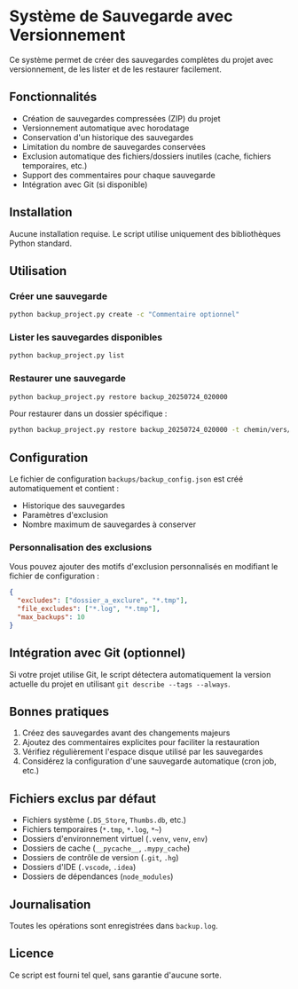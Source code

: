 # Système de Sauvegarde avec Versionnement

Ce système permet de créer des sauvegardes complètes du projet avec versionnement, de les lister et de les restaurer facilement.

## Fonctionnalités

- Création de sauvegardes compressées (ZIP) du projet
- Versionnement automatique avec horodatage
- Conservation d'un historique des sauvegardes
- Limitation du nombre de sauvegardes conservées
- Exclusion automatique des fichiers/dossiers inutiles (cache, fichiers temporaires, etc.)
- Support des commentaires pour chaque sauvegarde
- Intégration avec Git (si disponible)

## Installation

Aucune installation requise. Le script utilise uniquement des bibliothèques Python standard.

## Utilisation

### Créer une sauvegarde

```bash
python backup_project.py create -c "Commentaire optionnel"
```

### Lister les sauvegardes disponibles

```bash
python backup_project.py list
```

### Restaurer une sauvegarde

```bash
python backup_project.py restore backup_20250724_020000
```

Pour restaurer dans un dossier spécifique :

```bash
python backup_project.py restore backup_20250724_020000 -t chemin/vers/dossier/cible
```

## Configuration

Le fichier de configuration `backups/backup_config.json` est créé automatiquement et contient :

- Historique des sauvegardes
- Paramètres d'exclusion
- Nombre maximum de sauvegardes à conserver

### Personnalisation des exclusions

Vous pouvez ajouter des motifs d'exclusion personnalisés en modifiant le fichier de configuration :

```json
{
  "excludes": ["dossier_a_exclure", "*.tmp"],
  "file_excludes": ["*.log", "*.tmp"],
  "max_backups": 10
}
```

## Intégration avec Git (optionnel)

Si votre projet utilise Git, le script détectera automatiquement la version actuelle du projet en utilisant `git describe --tags --always`.

## Bonnes pratiques

1. Créez des sauvegardes avant des changements majeurs
2. Ajoutez des commentaires explicites pour faciliter la restauration
3. Vérifiez régulièrement l'espace disque utilisé par les sauvegardes
4. Considérez la configuration d'une sauvegarde automatique (cron job, etc.)

## Fichiers exclus par défaut

- Fichiers système (`.DS_Store`, `Thumbs.db`, etc.)
- Fichiers temporaires (`*.tmp`, `*.log`, `*~`)
- Dossiers d'environnement virtuel (`.venv`, `venv`, `env`)
- Dossiers de cache (`__pycache__`, `.mypy_cache`)
- Dossiers de contrôle de version (`.git`, `.hg`)
- Dossiers d'IDE (`.vscode`, `.idea`)
- Dossiers de dépendances (`node_modules`)

## Journalisation

Toutes les opérations sont enregistrées dans `backup.log`.

## Licence

Ce script est fourni tel quel, sans garantie d'aucune sorte.
